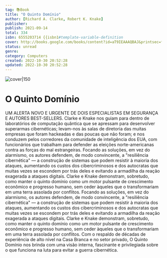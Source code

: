 ```yaml
---
tag: 📚Book
title: "O Quinto Domínio"
author: [Richard A. Clarke, Robert K. Knake]
publisher: 
publish: 2021-09-14
total: 334
isbn: 6555203714 {{isbn1#template-variable-definition
cover: http://books.google.com/books/content?id=aT9IEAAAQBAJ&printsec=frontcover&img=1&zoom=1&edge=curl&source=gbs_api
status: unread
genre: 
category: Computers
created: 2022-10-30 20:52:28
updated: 2022-10-30 20:52:28
---
```


![cover|150](http://books.google.com/books/content?id=aT9IEAAAQBAJ&printsec=frontcover&img=1&zoom=1&edge=curl&source=gbs_api.md)

# O Quinto Domínio

UM ALERTA NOVO E URGENTE DE DOIS ESPECIALISTAS EM SEGURANÇA E AUTORES BEST-SELLERS. Clarke e Knake nos guiam para dentro de laboratórios de computação quântica que se apressam para desenvolver superarmas cibernéticas; levam-nos às salas de diretoria das muitas empresas que foram hackeadas e das poucas que não foram; e nos conduzem pelos corredores da comunidade de inteligência dos EUA, com funcionários que trabalham para defender as eleições norte-americanas contra as forças do mal estrangeiras. Focando as soluções, em vez do alarmismo, os autores defendem, de modo convincente, a "resiliência cibernética" — a construção de sistemas que podem resistir à maioria dos ataques, aumentando os custos dos cibercriminosos e dos autocratas que muitas vezes se escondem por trás deles e evitando a armadilha da reação exagerada a ataques digitais. Clarke e Knake demonstram, sobretudo, como manter o quinto domínio como um motor pulsante de crescimento econômico e progresso humano, sem ceder àqueles que o transformariam em uma terra assolada por conflitos. Focando as soluções, em vez do alarmismo, os autores defendem, de modo convincente, a "resiliência cibernética" — a construção de sistemas que podem resistir à maioria dos ataques, aumentando os custos dos cibercriminosos e dos autocratas que muitas vezes se escondem por trás deles e evitando a armadilha da reação exagerada a ataques digitais. Clarke e Knake demonstram, sobretudo, como manter o quinto domínio como um motor pulsante de crescimento econômico e progresso humano, sem ceder àqueles que o transformariam em uma terra assolada por conflitos. Com o respaldo de décadas de experiência de alto nível na Casa Branca e no setor privado, O Quinto Domínio nos brinda com uma visão interna, fascinante e privilegiada sobre o que funciona na luta para evitar a guerra cibernética.